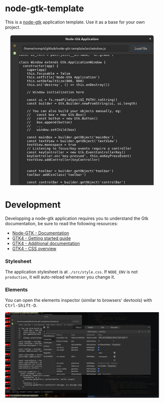 
# node-gtk-template

This is a [node-gtk](https://github.com/romgrk/node-gtk) application template. Use it as a base for your own project.

<p align="center">
  <img src="./static/demo.png" height="500" />
</p>

# Development

Developping a node-gtk application requires you to understand the Gtk documentation,
be sure to read the following resources:
 - [Node-GTK - Documentation](https://github.com/romgrk/node-gtk/blob/master/doc/index.md)
 - [GTK4 - Getting started guide](https://docs.gtk.org/gtk4/getting_started.html)
 - [GTK4 - Additional documentation](https://docs.gtk.org/gtk4/#extra)
 - [GTK4 - CSS overview](https://docs.gtk.org/gtk4/css-overview.html)

### Stylesheet

The application stylesheet is at `./src/style.css`. If `NODE_ENV` is not `production`,
it will auto-reload whenever you change it.

### Elements

You can open the elements inspector (similar to browsers' devtools) with <kbd>Ctrl-Shift-D</kbd>.

<p align="center">
  <img src="./static/inspector.png" />
</p>
